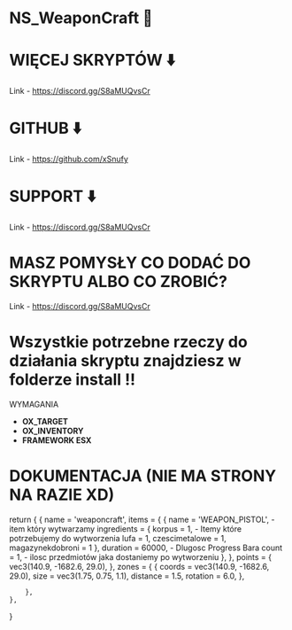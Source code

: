 # NS_WeaponCraft 🔫

# WIĘCEJ SKRYPTÓW ⬇️
Link - https://discord.gg/S8aMUQvsCr

# GITHUB ⬇️
Link - https://github.com/xSnufy

# SUPPORT ⬇️
Link - https://discord.gg/S8aMUQvsCr

# MASZ POMYSŁY CO DODAĆ DO SKRYPTU ALBO CO ZROBIĆ?
Link - https://discord.gg/S8aMUQvsCr

# Wszystkie potrzebne rzeczy do działania skryptu znajdziesz w folderze install ‼️
WYMAGANIA
- **OX_TARGET**
- **OX_INVENTORY**
- **FRAMEWORK ESX**


# DOKUMENTACJA (NIE MA STRONY NA RAZIE XD)
 

 return {
    {
        name = 'weaponcraft',
        items = {
            {
                name = 'WEAPON_PISTOL', - item który wytwarzamy 
                ingredients = {
                    korpus = 1, - Itemy które potrzebujemy do wytworzenia
                    lufa = 1,
                    czescimetalowe = 1,
                    magazynekdobroni = 1
                },
                duration = 60000, - Dlugosc Progress Bara
                count = 1, - ilosc przedmiotów jaka dostaniemy po wytworzeniu
            },
        },
        points = {
            vec3(140.9, -1682.6, 29.0), 
        },
        zones = {
            {
                coords = vec3(140.9, -1682.6, 29.0),
                size = vec3(1.75, 0.75, 1.1),
                distance = 1.5,
                rotation = 6.0,
            },

        },
    },
}
